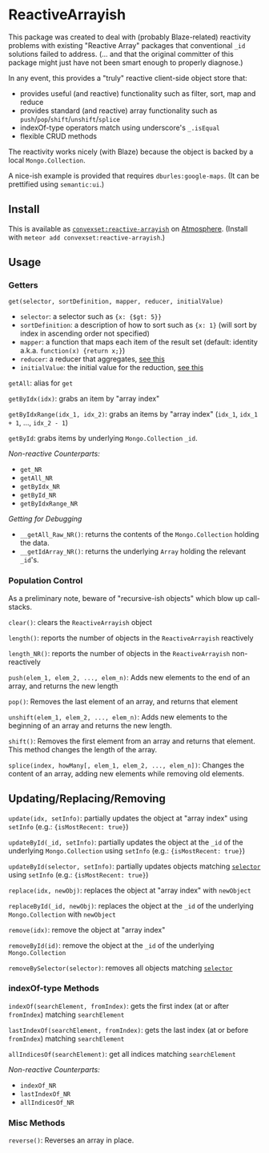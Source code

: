 # ReactiveArrayish

This package was created to deal with (probably Blaze-related) reactivity problems with existing "Reactive Array" packages that conventional `_id` solutions failed to address. (... and that the original committer of this package might just have not been smart enough to properly diagnose.)

In any event, this provides a "truly" reactive client-side object store that:
 - provides useful (and reactive) functionality such as filter, sort, map and reduce
 - provides standard (and reactive) array functionality such as `push`/`pop`/`shift`/`unshift`/`splice`
 - indexOf-type operators match using underscore's `_.isEqual`
 - flexible CRUD methods

The reactivity works nicely (with Blaze) because the object is backed by a local `Mongo.Collection`.

A nice-ish example is provided that requires `dburles:google-maps`. (It can be prettified using `semantic:ui`.)

## Install

This is available as [`convexset:reactive-arrayish`](https://atmospherejs.com/convexset/reactive-arrayish) on [Atmosphere](https://atmospherejs.com/). (Install with `meteor add convexset:reactive-arrayish`.)


## Usage

### Getters

`get(selector, sortDefinition, mapper, reducer, initialValue)`
 - `selector`: a selector such as `{x: {$gt: 5}}`
 - `sortDefinition`: a description of how to sort such as `{x: 1}` (will sort by index in ascending order not specified)
 - `mapper`: a function that maps each item of the result set (default: identity a.k.a. `function(x) {return x;}`)
 - `reducer`: a reducer that aggregates, [see this](https://developer.mozilla.org/en-US/docs/Web/JavaScript/Reference/Global_Objects/Array/Reduce)
 - `initialValue`: the initial value for the reduction, [see this](https://developer.mozilla.org/en-US/docs/Web/JavaScript/Reference/Global_Objects/Array/Reduce)

`getAll`: alias for `get`

`getByIdx(idx)`: grabs an item by "array index"

`getByIdxRange(idx_1, idx_2)`: grabs an items by "array index" (`idx_1`, `idx_1 + 1`, ..., `idx_2 - 1`)

`getById`: grabs items by underlying `Mongo.Collection` `_id`.

*Non-reactive Counterparts:*
 - `get_NR`
 - `getAll_NR`
 - `getByIdx_NR`
 - `getById_NR`
 - `getByIdxRange_NR`

*Getting for Debugging*
 - `__getAll_Raw_NR()`: returns the contents of the `Mongo.Collection` holding the data.
 - `__getIdArray_NR()`: returns the underlying `Array` holding the relevant `_id`'s.

### Population Control

As a preliminary note, beware of "recursive-ish objects" which blow up call-stacks. 

`clear()`: clears the `ReactiveArrayish` object

`length()`: reports the number of objects in the `ReactiveArrayish` reactively

`length_NR()`: reports the number of objects in the `ReactiveArrayish` non-reactively

`push(elem_1, elem_2, ..., elem_n)`: Adds new elements to the end of an array, and returns the new length

`pop()`: Removes the last element of an array, and returns that element

`unshift(elem_1, elem_2, ..., elem_n)`: Adds new elements to the beginning of an array and returns the new length.

`shift()`: Removes the first element from an array and returns that element. This method changes the length of the array.

`splice(index, howMany[, elem_1, elem_2, ..., elem_n])`: Changes the content of an array, adding new elements while removing old elements.

## Updating/Replacing/Removing

`update(idx, setInfo)`: partially updates the object at "array index" using `setInfo` (e.g.: `{isMostRecent: true}`)

`updateById(_id, setInfo)`: partially updates the object at the `_id` of the underlying `Mongo.Collection` using `setInfo` (e.g.: `{isMostRecent: true}`)

`updateById(selector, setInfo)`: partially updates objects matching [`selector`](http://docs.meteor.com/#/full/selectors) using `setInfo` (e.g.: `{isMostRecent: true}`)

`replace(idx, newObj)`: replaces the object at "array index" with `newObject`

`replaceById(_id, newObj)`: replaces the object at the `_id` of the underlying `Mongo.Collection` with `newObject`

`remove(idx)`: remove the object at "array index"

`removeById(id)`: remove the object at the `_id` of the underlying `Mongo.Collection`

`removeBySelector(selector)`: removes all objects matching [`selector`](http://docs.meteor.com/#/full/selectors)

### indexOf-type Methods

`indexOf(searchElement, fromIndex)`: gets the first index (at or after `fromIndex`) matching `searchElement`

`lastIndexOf(searchElement, fromIndex)`: gets the last index (at or before `fromIndex`) matching `searchElement`

`allIndicesOf(searchElement)`: get all indices matching `searchElement`

*Non-reactive Counterparts:*
 - `indexOf_NR`
 - `lastIndexOf_NR`
 - `allIndicesOf_NR`

### Misc Methods

`reverse()`: Reverses an array in place.